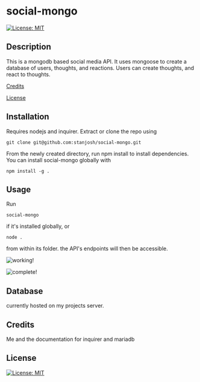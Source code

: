# social-mongo
[![License: MIT](https://img.shields.io/badge/License-MIT-yellow.svg)](https://opensource.org/licenses/MIT)
## Description

This is a mongodb based social media API. It uses mongoose to create a database of users, thoughts, and reactions. Users can create thoughts, and react to thoughts. 

[Credits](#credits)

[License](#license)


## Installation

Requires nodejs and inquirer. Extract or clone the repo using

    git clone git@github.com:stanjosh/social-mongo.git

 From the newly created directory, run npm install to install dependencies. You can install social-mongo globally with

    npm install -g .



## Usage

Run 

    social-mongo 
    
if it's installed globally, or 

    node .
    
from within its folder. the API's endpoints will then be accessible.

![working!](./assets/working.gif)

![complete!](./assets/screenshot.png)

## Database

currently hosted on my projects server. 

## Credits

Me and the documentation for inquirer and mariadb

## License

[![License: MIT](https://img.shields.io/badge/License-MIT-yellow.svg)](https://opensource.org/licenses/MIT)